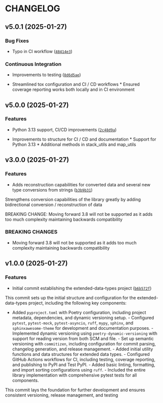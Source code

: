 # CHANGELOG


## v5.0.1 (2025-01-27)

### Bug Fixes

- Typo in CI workflow
  ([`48414e3`](https://github.com/jbcom/extended-data-types/commit/48414e39b3c355ec34b187c2b1684bbc70291ae0))

### Continuous Integration

- Improvements to testing
  ([`8d6d5ae`](https://github.com/jbcom/extended-data-types/commit/8d6d5ae7ac8dacbeb9cafbef8cc2e1ded32cceb9))

* Streamlined tox configuration and CI / CD workflows * Ensured coverage reporting works both
  locally and in CI environment


## v5.0.0 (2025-01-27)

### Features

- Python 3.13 support, CI/CD improvements
  ([`2c48d9a`](https://github.com/jbcom/extended-data-types/commit/2c48d9afbbb7ab2b7dc947d8e81326c5d21d8de2))

* Improvements to structure for CI / CD and documentation * Support for Python 3.13 * Additional
  methods in stack_utils and map_utils


## v3.0.0 (2025-01-27)

### Features

- Adds reconstruction capabilities for converted data and several new type conversions from strings
  ([`b3b9b31`](https://github.com/jbcom/extended-data-types/commit/b3b9b3167bd695c75fdd7c8af2f3b06c4bf41876))

Strengthens conversion capabilities of the library greatly by adding bidirectional conversion /
  reconstruction of data

BREAKING CHANGE: Moving forward 3.8 will not be supported as it adds too much complexity maintaining
  backwards compatibility

### BREAKING CHANGES

- Moving forward 3.8 will not be supported as it adds too much complexity maintaining backwards
  compatibility


## v1.0.0 (2025-01-27)

### Features

- Initial commit establishing the extended-data-types project
  ([`b6b572f`](https://github.com/jbcom/extended-data-types/commit/b6b572fac6d0a4694e9c8dc3fda0d9b806f4b2e2))

This commit sets up the initial structure and configuration for the extended-data-types project,
  including the following key components:

- Added `pyproject.toml` with Poetry configuration, including project metadata, dependencies, and
  dynamic versioning setup. - Configured `pytest`, `pytest-mock`, `pytest-asyncio`, `ruff`, `mypy`,
  `sphinx`, and `sphinxawesome-theme` for development and documentation purposes. - Implemented
  dynamic versioning using `poetry-dynamic-versioning` with support for reading version from both
  SCM and file. - Set up semantic versioning with `commitizen`, including configuration for commit
  parsing, changelog generation, and release management. - Added initial utility functions and data
  structures for extended data types. - Configured GitHub Actions workflows for CI, including
  testing, coverage reporting, and publishing to PyPI and Test PyPI. - Added basic linting,
  formatting, and import sorting configurations using `ruff`. - Included the entire library
  implementation with comprehensive pytest tests for all components.

This commit lays the foundation for further development and ensures consistent versioning, release
  management, and testing
